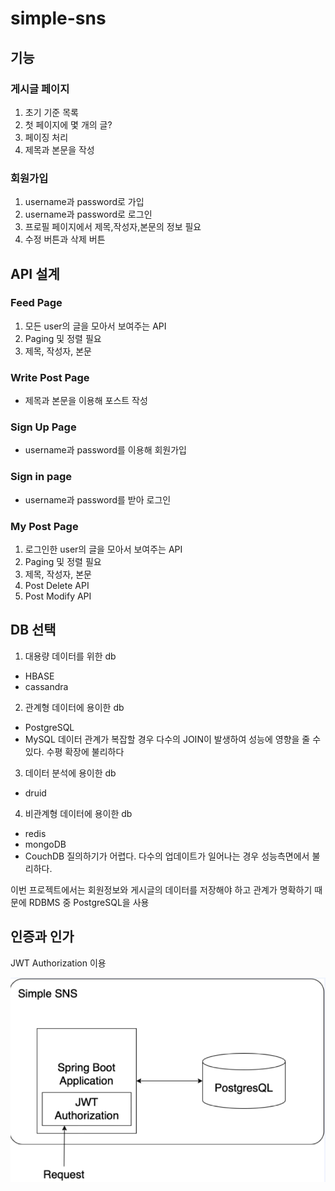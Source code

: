 # simple-sns

## 기능
### 게시글 페이지
1. 초기 기준 목록
2. 첫 페이지에 몇 개의 글?
3. 페이징 처리
4. 제목과 본문을 작성
### 회원가입
1. username과 password로 가입
2. username과 password로 로그인
3. 프로필 페이지에서 제목,작성자,본문의 정보 필요
4. 수정 버튼과 삭제 버튼

## API 설계
### Feed Page
1. 모든 user의 글을 모아서 보여주는 API
2. Paging 및 정렬 필요
3. 제목, 작성자, 본문
### Write Post Page
- 제목과 본문을 이용해 포스트 작성
### Sign Up Page
- username과 password를 이용해 회원가입
### Sign in page
- username과 password를 받아 로그인
### My Post Page
1. 로그인한 user의 글을 모아서 보여주는 API
2. Paging 및 정렬 필요
3. 제목, 작성자, 본문
4. Post Delete API
5. Post Modify API

## DB 선택
1. 대용량 데이터를 위한 db
- HBASE
- cassandra
2. 관계형 데이터에 용이한 db
- PostgreSQL
- MySQL
데이터 관계가 복잡할 경우 다수의 JOIN이 발생하여 성능에 영향을 줄 수 있다. 수평 확장에 불리하다
3. 데이터 분석에 용이한 db
- druid
4. 비관계형 데이터에 용이한 db
- redis
- mongoDB
- CouchDB
질의하기가 어렵다. 다수의 업데이트가 일어나는 경우 성능측면에서 불리하다.

이번 프로젝트에서는 회원정보와 게시글의 데이터를 저장해야 하고 관계가 명확하기 때문에 RDBMS 중 PostgreSQL을 사용

## 인증과 인가
JWT Authorization 이용

![img.png](img.png)